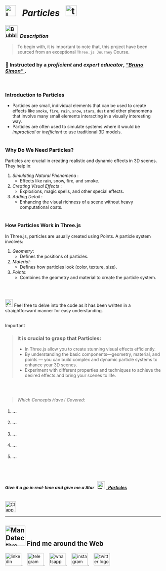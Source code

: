 # <img src="https://raw.githubusercontent.com/Tarikul-Islam-Anik/Telegram-Animated-Emojis/main/Objects/Laptop.webp" alt="Laptop" width="35" /> &nbsp; _Particles_ &nbsp; <img src="https://skillicons.dev/icons?i=threejs" height="35" alt="threejs logo"  />

<!----------------------------------------- Description ---------------------------------------->
### <img src="https://raw.githubusercontent.com/Tarikul-Islam-Anik/Animated-Fluent-Emojis/master/Emojis/Symbols/Bubbles.png" alt="Bubbles" width="40" height="40" />&nbsp; _Description_

> To begin with, it is important to note that, this project have been sourced from an exceptional `Three.js Journey` Course. <br/>
 
### 👤 Instructed by a _proficient_ and _expert educator_, <a href="https://threejs-journey.com/" target="_blank"> _"Bruno Simon"_ </a>. 

 <br/>

### Introduction to Particles
- Particles are small, individual elements that can be used to create effects like ` smoke `, ` fire `, ` rain `, ` snow `, ` stars `, ` dust ` and other phenomena that involve many small elements interacting in a visually interesting way. <br/> 
- Particles are often used to simulate systems where it would be _impractical_ or _inefficient_ to use traditional 3D models. <br/><br/>

### Why Do We Need Particles?
Particles are crucial in creating realistic and dynamic effects in 3D scenes. They help in:

1. _Simulating Natural Phenomena_ :
   - Effects like rain, snow, fire, and smoke.
2. _Creating Visual Effects_ :
   - Explosions, magic spells, and other special effects.
3. _Adding Detail_ :
   - Enhancing the visual richness of a scene without heavy computational costs. <br/><br/>
  
### How Particles Work in Three.js
In Three.js, particles are usually created using Points. A particle system involves:

1. _Geometry_:
   - Defines the positions of particles.
2. _Material_:
   - Defines how particles look (color, texture, size).
3. _Points_:
   - Combines the geometry and material to create the particle system.

<br/><br/>

<img src="https://raw.githubusercontent.com/Tarikul-Islam-Anik/Animated-Fluent-Emojis/master/Emojis/Hand%20gestures/Eyes.png" alt="Eyes" width="25" height="25" /> Feel free to delve into the code as it has been written in a straightforward manner for easy understanding.
<br/> <br/> 

> [!IMPORTANT]
>> ### It is crucial to grasp that Particles:
>> - In Three.js allow you to create stunning visual effects efficiently.
>> - By understanding the basic components—geometry, material, and points — you can build complex and dynamic particle systems to enhance your 3D scenes.
>> - Experiment with different properties and techniques to achieve the desired effects and bring your scenes to life.


<br/><br/>

> _Which Concepts Have I Covered_: <br/>

01. _<h4>...</h4>_
02. _<h4>...</h4>_
03. _<h4>...</h4>_
04. _<h4>...</h4>_
05. _<h4>...</h4>_

 
<br/><br/>

<!-------- try it live -------->
#### _Give it a go in real-time and give me a Star_ &nbsp; <img src="https://raw.githubusercontent.com/Tarikul-Islam-Anik/Animated-Fluent-Emojis/master/Emojis/Travel%20and%20places/Glowing%20Star.png" alt="Glowing Star" width="25"  /> <a href="" target="_blank"> &nbsp; _Particles_ </a> 

<br/>

<!--------- Video --------->
<img src="https://raw.githubusercontent.com/Tarikul-Islam-Anik/Telegram-Animated-Emojis/main/Objects/Clapper%20Board.webp" alt="Clapper Board" width="35" />



  <br/> 

***

<!--======================= Social Media ===========================-->
 ## <img src="https://raw.githubusercontent.com/Tarikul-Islam-Anik/Animated-Fluent-Emojis/master/Emojis/People%20with%20professions/Man%20Detective%20Light%20Skin%20Tone.png" alt="Man Detective Light Skin Tone" width="65" /> Find me around the Web  
<a href="https://www.linkedin.com/in/shahramshakiba/" target="_blank">
    <img src="https://raw.githubusercontent.com/maurodesouza/profile-readme-generator/master/src/assets/icons/social/linkedin/default.svg" width="52" height="40" alt="linkedin logo"  />
  </a> &nbsp;&nbsp;&nbsp;
  <a href="https://t.me/ShahramShakibaa" target="_blank">
    <img src="https://raw.githubusercontent.com/maurodesouza/profile-readme-generator/master/src/assets/icons/social/telegram/default.svg" width="52" height="40" alt="telegram logo"  />
  </a> &nbsp;&nbsp;&nbsp;
  <a href="https://wa.me/message/LM2IMM3ABZ7ZM1" target="_blank">
    <img src="https://raw.githubusercontent.com/maurodesouza/profile-readme-generator/master/src/assets/icons/social/whatsapp/default.svg" width="52" height="40" alt="whatsapp logo"  />
  </a> &nbsp;&nbsp;&nbsp;
  <a href="https://instagram.com/shahram.shakibaa?igshid=MzNlNGNkZWQ4Mg==" target="_blank">
    <img src="https://raw.githubusercontent.com/maurodesouza/profile-readme-generator/master/src/assets/icons/social/instagram/default.svg" width="52" height="40" alt="instagram logo"  />
  </a> &nbsp;&nbsp;&nbsp;
  <a href="https://twitter.com/ShahramShakibaa" target="_blank">
    <img src="https://raw.githubusercontent.com/maurodesouza/profile-readme-generator/master/src/assets/icons/social/twitter/default.svg" width="52" height="40" alt="twitter logo"  />
  </a>
